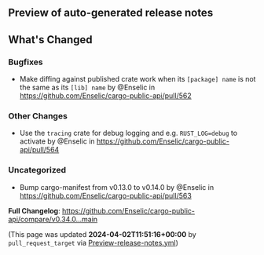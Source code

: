 ## Preview of auto-generated release notes
<!-- Release notes generated using configuration in .github/release.yml at main -->

## What's Changed
### Bugfixes
* Make diffing against published crate work when its `[package] name` is not the same as its `[lib] name` by @Enselic in https://github.com/Enselic/cargo-public-api/pull/562
### Other Changes
* Use the `tracing` crate for debug logging and e.g. `RUST_LOG=debug` to activate by @Enselic in https://github.com/Enselic/cargo-public-api/pull/564
### Uncategorized
* Bump cargo-manifest from v0.13.0 to v0.14.0 by @Enselic in https://github.com/Enselic/cargo-public-api/pull/563


**Full Changelog**: https://github.com/Enselic/cargo-public-api/compare/v0.34.0...main


(This page was updated **2024-04-02T11:51:16+00:00** by `pull_request_target` via [Preview-release-notes.yml](https://github.com/Enselic/cargo-public-api/actions/runs/8522277555))
